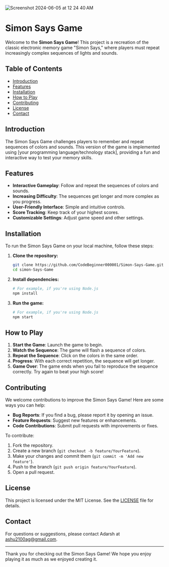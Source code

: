 
![Screenshot 2024-06-05 at 12 24 40 AM](https://github.com/CodeBeginner000001/Simon-Says-Game/assets/92913917/c73decb6-a1f4-4e0e-ae05-6b87448ec296)

# Simon Says Game

Welcome to the **Simon Says Game**! This project is a recreation of the classic electronic memory game "Simon Says," where players must repeat increasingly complex sequences of lights and sounds.

## Table of Contents

- [Introduction](#introduction)
- [Features](#features)
- [Installation](#installation)
- [How to Play](#how-to-play)
- [Contributing](#contributing)
- [License](#license)
- [Contact](#contact)

## Introduction

The Simon Says Game challenges players to remember and repeat sequences of colors and sounds. This version of the game is implemented using [your programming language/technology stack], providing a fun and interactive way to test your memory skills.

## Features

- **Interactive Gameplay**: Follow and repeat the sequences of colors and sounds.
- **Increasing Difficulty**: The sequences get longer and more complex as you progress.
- **User-Friendly Interface**: Simple and intuitive controls.
- **Score Tracking**: Keep track of your highest scores.
- **Customizable Settings**: Adjust game speed and other settings.

## Installation

To run the Simon Says Game on your local machine, follow these steps:

1. **Clone the repository:**
   ```bash
   git clone https://github.com/CodeBeginner000001/Simon-Says-Game.git
   cd simon-Says-Game
   ```

2. **Install dependencies:**
   ```bash
   # For example, if you're using Node.js
   npm install
   ```

3. **Run the game:**
   ```bash
   # For example, if you're using Node.js
   npm start
   ```

## How to Play

1. **Start the Game**: Launch the game to begin.
2. **Watch the Sequence**: The game will flash a sequence of colors.
3. **Repeat the Sequence**: Click on the colors in the same order.
4. **Progress**: With each correct repetition, the sequence will get longer.
5. **Game Over**: The game ends when you fail to reproduce the sequence correctly. Try again to beat your high score!

## Contributing

We welcome contributions to improve the Simon Says Game! Here are some ways you can help:

- **Bug Reports**: If you find a bug, please report it by opening an issue.
- **Feature Requests**: Suggest new features or enhancements.
- **Code Contributions**: Submit pull requests with improvements or fixes.

To contribute:

1. Fork the repository.
2. Create a new branch (`git checkout -b feature/YourFeature`).
3. Make your changes and commit them (`git commit -m 'Add new feature'`).
4. Push to the branch (`git push origin feature/YourFeature`).
5. Open a pull request.

## License

This project is licensed under the MIT License. See the [LICENSE](LICENSE) file for details.

## Contact

For questions or suggestions, please contact Adarsh at ashu2100ag@gmail.com.

---

Thank you for checking out the Simon Says Game! We hope you enjoy playing it as much as we enjoyed creating it.

